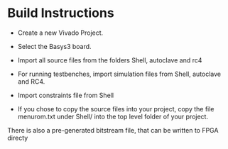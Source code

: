 # Build Instructions

* Create a new Vivado Project.

* Select the Basys3 board.

* Import all source files from the folders Shell, autoclave and rc4

* For running testbenches, import simulation files from Shell, autoclave and RC4.

* Import constraints file from Shell

* If you chose to copy the source files into your project, copy the file menurom.txt under Shell/ into the top level folder of your project.


There is also a pre-generated bitstream file, that can be written to FPGA directy

